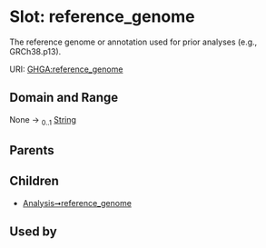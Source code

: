 
# Slot: reference_genome


The reference genome or annotation used for prior analyses (e.g., GRCh38.p13).

URI: [GHGA:reference_genome](https://w3id.org/GHGA/reference_genome)


## Domain and Range

None &#8594;  <sub>0..1</sub> [String](types/String.md)

## Parents


## Children

 *  [Analysis➞reference_genome](Analysis_reference_genome.md)

## Used by

